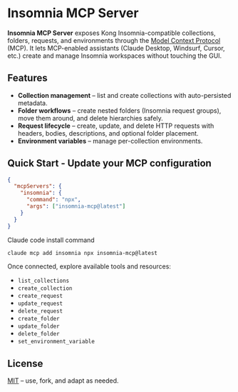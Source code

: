 # Insomnia MCP Server

**Insomnia MCP Server** exposes Kong Insomnia-compatible collections, folders, requests, and environments through the [Model Context Protocol](https://modelcontextprotocol.io/) (MCP). It lets MCP-enabled assistants (Claude Desktop, Windsurf, Cursor, etc.) create and manage Insomnia workspaces without touching the GUI.

## Features

- **Collection management** – list and create collections with auto-persisted metadata.
- **Folder workflows** – create nested folders (Insomnia request groups), move them around, and delete hierarchies safely.
- **Request lifecycle** – create, update, and delete HTTP requests with headers, bodies, descriptions, and optional folder placement.
- **Environment variables** – manage per-collection environments.

## Quick Start - Update your MCP configuration

```json
{
  "mcpServers": {
    "insomnia": {
      "command": "npx",
      "args": ["insomnia-mcp@latest"]
    }
  }
}
```

Claude code install command

```bash
claude mcp add insomnia npx insomnia-mcp@latest
```

Once connected, explore available tools and resources:

- `list_collections`
- `create_collection`
- `create_request`
- `update_request`
- `delete_request`
- `create_folder`
- `update_folder`
- `delete_folder`
- `set_environment_variable`

## License

[MIT](./LICENSE) – use, fork, and adapt as needed.
